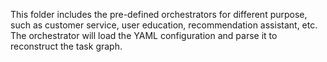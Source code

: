 This folder includes the pre-defined orchestrators for different purpose, such as customer service, user education, recommendation assistant, etc. The orchestrator will load the YAML configuration and parse it to reconstruct the task graph.
